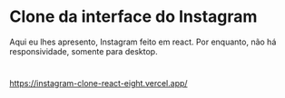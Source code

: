 # Clone da interface do Instagram

Aqui eu lhes apresento, Instagram feito em react. Por enquanto, não há responsividade, somente para desktop.
#
https://instagram-clone-react-eight.vercel.app/
